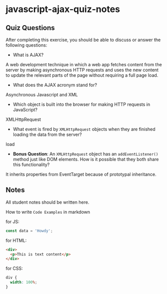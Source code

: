 # javascript-ajax-quiz-notes

## Quiz Questions

After completing this exercise, you should be able to discuss or answer the following questions:

- What is AJAX?

A web development technique in which a web app fetches content from the server by making asynchronous HTTP requests and uses the new content to update the relevant parts of the page without requiring a full page load.

- What does the AJAX acronym stand for?

Asynchronous Javascript and XML

- Which object is built into the browser for making HTTP requests in JavaScript?

XMLHttpRequest

- What event is fired by `XMLHttpRequest` objects when they are finished loading the data from the server?

load

- **Bonus Question**: An `XMLHttpRequest` object has an `addEventListener()` method just like DOM elements. How is it possible that they both share this functionality?

It inherits properties from EventTarget because of prototypal inheritance.

## Notes

All student notes should be written here.

How to write `Code Examples` in markdown

for JS:

```javascript
const data = 'Howdy';
```

for HTML:

```html
<div>
  <p>This is text content</p>
</div>
```

for CSS:

```css
div {
  width: 100%;
}
```

